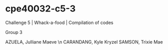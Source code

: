 # cpe40032-c5-3
Challenge 5 | Whack-a-food | Compilation of codes

Group 3

AZUELA, Julliane Maeve \n
CARANDANG, Kyle Kryzel
SAMSON, Trixie Mae
